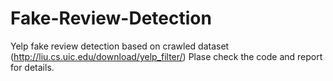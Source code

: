 # Fake-Review-Detection
Yelp fake review detection based on crawled dataset (http://liu.cs.uic.edu/download/yelp_filter/)
Plase check the code and report for details.